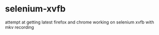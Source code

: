 # selenium-xvfb
attempt at getting latest firefox and chrome working on selenium xvfb with mkv recording

